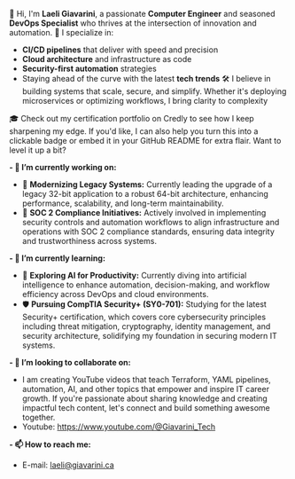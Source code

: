 👋 Hi, I'm **Laeli Giavarini**, a passionate **Computer Engineer** and seasoned **DevOps Specialist** who thrives at the intersection of innovation and automation.
🚀 I specialize in:
- **CI/CD pipelines** that deliver with speed and precision
- **Cloud architecture** and infrastructure as code
- **Security-first automation** strategies
- Staying ahead of the curve with the latest **tech trends**
🛠️ I believe in building systems that scale, secure, and simplify. Whether it's deploying microservices or optimizing workflows, I bring clarity to complexity

🎓 Check out my certification portfolio on Credly to see how I keep sharpening my edge.
If you'd like, I can also help you turn this into a clickable badge or embed it in your GitHub README for extra flair. Want to level it up a bit?

**- 🔭 I’m currently working on:**
  - 🔧 **Modernizing Legacy Systems:** Currently leading the upgrade of a legacy 32-bit application to a robust 64-bit architecture, enhancing performance, scalability, and long-term maintainability.
  -  🔐 **SOC 2 Compliance Initiatives:** Actively involved in implementing security controls and automation workflows to align infrastructure and operations with SOC 2 compliance standards, ensuring data integrity and trustworthiness across systems.

**- 🌱 I’m currently learning:**
  - 🤖 **Exploring AI for Productivity:** Currently diving into artificial intelligence to enhance automation, decision-making, and workflow efficiency across DevOps and cloud environments.
  - 🛡️ **Pursuing CompTIA Security+ (SY0-701):** Studying for the latest Security+ certification, which covers core cybersecurity principles including threat mitigation, cryptography, identity management, and security architecture, solidifying my foundation in securing modern IT systems.

**- 👯 I’m looking to collaborate on:**
  - I am creating YouTube videos that teach Terraform, YAML pipelines, automation, AI, and other topics that empower and inspire IT career growth. If you're passionate about sharing knowledge and creating impactful tech content, let's connect and build something awesome together.
  - Youtube: https://www.youtube.com/@Giavarini_Tech

**- 📫 How to reach me:**
  - E-mail: laeli@giavarini.ca

<!--
**laeligiavarini/laeligiavarini** is a ✨ _special_ ✨ repository because its `README.md` (this file) appears on your GitHub profile.

Here are some ideas to get you started:

- 🔭 I’m currently working on ...
- 🌱 I’m currently learning ...
- 👯 I’m looking to collaborate on ...
- 🤔 I’m looking for help with ...
- 💬 Ask me about ...
- 📫 How to reach me: ...
- 😄 Pronouns: ...
- ⚡ Fun fact: ...
-->
